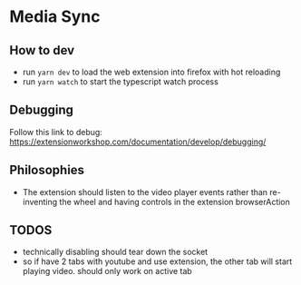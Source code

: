 # Media Sync

## How to dev

- run `yarn dev` to load the web extension into firefox with hot reloading
- run `yarn watch` to start the typescript watch process

## Debugging

Follow this link to debug: https://extensionworkshop.com/documentation/develop/debugging/

## Philosophies

- The extension should listen to the video player events rather than re-inventing the wheel and having controls in the extension browserAction

## TODOS

- technically disabling should tear down the socket
- so if have 2 tabs with youtube and use extension, the other tab will start playing video. should only work on active tab
